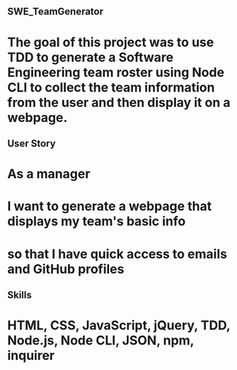 ## SWE_TeamGenerator

# The goal of this project was to use TDD to generate a Software Engineering team roster using Node CLI to collect the team information from the user and then display it on a webpage. 

## User Story

#  As a manager
# I want to generate a webpage that displays my team's basic info
# so that I have quick access to emails and GitHub profiles

## Skills

# HTML, CSS, JavaScript, jQuery, TDD, Node.js, Node CLI, JSON, npm, inquirer
